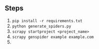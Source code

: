 
## Steps
1. `pip install -r requirements.txt`
2. `python generate_spiders.py`
3. `scrapy startproject <project_name>`
4. `scrapy genspider example example.com`
5. 